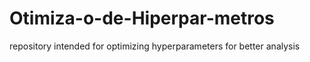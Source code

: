 # Otimiza-o-de-Hiperpar-metros
repository intended for optimizing hyperparameters for better analysis
